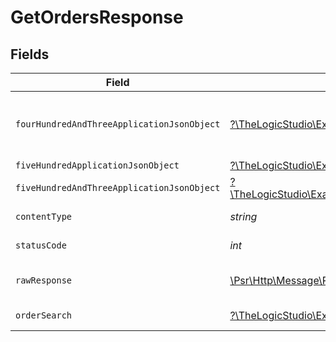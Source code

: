 # GetOrdersResponse


## Fields

| Field                                                                                                                                                  | Type                                                                                                                                                   | Required                                                                                                                                               | Description                                                                                                                                            |
| ------------------------------------------------------------------------------------------------------------------------------------------------------ | ------------------------------------------------------------------------------------------------------------------------------------------------------ | ------------------------------------------------------------------------------------------------------------------------------------------------------ | ------------------------------------------------------------------------------------------------------------------------------------------------------ |
| `fourHundredAndThreeApplicationJsonObject`                                                                                                             | [?\TheLogicStudio\ExactPayments\Models\Operations\GetOrdersResponseBody](../../Models/Operations/GetOrdersResponseBody.md)                             | :heavy_minus_sign:                                                                                                                                     | **Access Denied**\<br/>Credentials supplied do not grant access to the requested resource.<br/>                                                        |
| `fiveHundredApplicationJsonObject`                                                                                                                     | [?\TheLogicStudio\ExactPayments\Models\Operations\GetOrdersOrdersResponseBody](../../Models/Operations/GetOrdersOrdersResponseBody.md)                 | :heavy_minus_sign:                                                                                                                                     | **Internal Server Error**<br/>                                                                                                                         |
| `fiveHundredAndThreeApplicationJsonObject`                                                                                                             | [?\TheLogicStudio\ExactPayments\Models\Operations\GetOrdersOrdersResponseResponseBody](../../Models/Operations/GetOrdersOrdersResponseResponseBody.md) | :heavy_minus_sign:                                                                                                                                     | **Service Unavailable**<br/>                                                                                                                           |
| `contentType`                                                                                                                                          | *string*                                                                                                                                               | :heavy_check_mark:                                                                                                                                     | HTTP response content type for this operation                                                                                                          |
| `statusCode`                                                                                                                                           | *int*                                                                                                                                                  | :heavy_check_mark:                                                                                                                                     | HTTP response status code for this operation                                                                                                           |
| `rawResponse`                                                                                                                                          | [\Psr\Http\Message\ResponseInterface](https://www.php-fig.org/psr/psr-7/#33-psrhttpmessageresponseinterface)                                           | :heavy_check_mark:                                                                                                                                     | Raw HTTP response; suitable for custom response parsing                                                                                                |
| `orderSearch`                                                                                                                                          | [?\TheLogicStudio\ExactPayments\Models\Shared\OrderSearch](../../Models/Shared/OrderSearch.md)                                                         | :heavy_minus_sign:                                                                                                                                     | Details of an existing orders.                                                                                                                         |